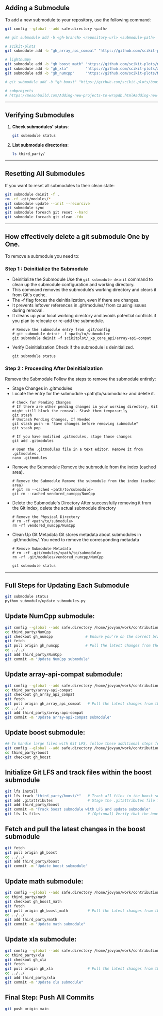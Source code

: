 ## Adding a Submodule

To add a new submodule to your repository, use the following command:

```sh
git config --global --add safe.directory <path>

## git submodule add -b <gh-branch> <repository-url> <submodule-path>

# scikit-plots
git submodule add -b "gh_array_api_compat" "https://github.com/scikit-plots/array-api-compat.git" "third_party/array-api-compat"

# lightnumpy
git submodule add -b "gh_boost_math" "https://github.com/scikit-plots/math.git" "third_party/math"
git submodule add -b "gh_xla"        "https://github.com/scikit-plots/xla.git" "third_party/xla"
git submodule add -b "gh_numcpp"     "https://github.com/scikit-plots/NumCpp.git" "third_party/NumCpp"

# git submodule add -b "gh_boost" "https://github.com/scikit-plots/boost.git" "third_party/boost"

# subprojects
# https://mesonbuild.com/Adding-new-projects-to-wrapdb.html#adding-new-projects-to-wrapdb
```
---

## Verifying Submodules

1. **Check submodules' status**:
    ```sh
    git submodule status
    ```

2. **List submodule directories**:
    ```sh
    ls third_party/
    ```

---

## Resetting All Submodules

If you want to reset all submodules to their clean state:


```sh
git submodule deinit -f .
rm -rf .git/modules/*
git submodule update --init --recursive
git submodule sync
git submodule foreach git reset --hard
git submodule foreach git clean -fdx
```

---


## How effectively delete a git submodule One by One.

To remove a submodule you need to:

### Step 1 : Deinitialize the Submodule

- Deinitialize the Submodule Use the `git submodule deinit` command to clean up the submodule configuration and working directory.
- This command removes the submodule’s working directory and clears it from Git's cache.
- The -f flag forces the deinitialization, even if there are changes.
- It prevents leftover references in .git/modules/ from causing issues during removal.
- It cleans up your local working directory and avoids potential conflicts if you plan to relocate or re-add the submodule.
    ```
    # Remove the submodule entry from .git/config
    # git submodule deinit -f <path/to/submodule>
    git submodule deinit -f scikitplot/_xp_core_api/array-api-compat
    ```
- Verify Deinitialization Check if the submodule is deinitialized.
    ```
    git submodule status
    ```

### Step 2 : Proceeding After Deinitialization

Remove the Submodule Follow the steps to remove the submodule entirely:

- Stage Changes in .gitmodules
- Locate the entry for the submodule <path/to/submodule> and delete it.
    ```
    # Check for Pending Changes
    # If there are other pending changes in your working directory, Git might still block the removal. Stash them temporarily
    git stash
    # Unstash Pending Changes, If Needed
    git stash push -m "Save changes before removing submodule"
    git stash pop

    # If you have modified .gitmodules, stage those changes
    git add .gitmodules

    # Open the .gitmodules file in a text editor, Remove it from .gitmodules.
    nano .gitmodules
    ```
- Remove the Submodule Remove the submodule from the index (cached area).
    ```
    # Remove the Submodule Remove the submodule from the index (cached area)
    # git rm --cached <path/to/submodule>
    git rm --cached vendored_numcpp/NumCpp
    ```
- Delete the Submodule's Directory After successfully removing it from the Git index, delete the actual submodule directory
    ```
    # Remove the Physical Directory
    # rm -rf <path/to/submodule>
    rm -rf vendored_numcpp/NumCpp
    ```
- Clean Up Git Metadata Git stores metadata about submodules in .git/modules/. You need to remove the corresponding metadata
    ```
    # Remove Submodule Metadata
    # rm -rf .git/modules/<path/to/submodule>
    rm -rf .git/modules/vendored_numcpp/NumCpp
    
    git submodule status
    ```

---

## Full Steps for Updating Each Submodule
```sh
git submodule status
python submodule/update_submodules.py
```

## Update NumCpp submodule:
```sh
git config --global --add safe.directory /home/jovyan/work/contribution/scikit-plots/third_party/NumCpp
cd third_party/NumCpp
git checkout gh_numcpp               # Ensure you’re on the correct branch
git fetch
git pull origin gh_numcpp            # Pull the latest changes from the remote branch
cd ../../
git add third_party/NumCpp
git commit -m "Update NumCpp submodule"
```

## Update array-api-compat submodule:
```sh
git config --global --add safe.directory /home/jovyan/work/contribution/scikit-plots/third_party/array-api-compat
cd third_party/array-api-compat
git checkout gh_array_api_compat
git fetch
git pull origin gh_array_api_compat   # Pull the latest changes from the remote branch
cd ../../
git add third_party/array-api-compat
git commit -m "Update array-api-compat submodule"
```

## Update boost submodule:
```sh
## To handle large files with Git LFS, follow these additional steps for the boost submodule.
git config --global --add safe.directory /home/jovyan/work/contribution/scikit-plots/third_party/boost
cd third_party/boost
git checkout gh_boost
```

## Initialize Git LFS and track files within the boost submodule
```sh
git lfs install
git lfs track "third_party/boost/*"   # Track all files in the boost submodule
git add .gitattributes                # Stage the .gitattributes file for commit
git add third_party/boost
git commit -m "Track boost submodule with LFS and update submodule"
git lfs ls-files                      # (Optional) Verify that the boost files are now tracked by LFS
```

## Fetch and pull the latest changes in the boost submodule
```sh
git fetch
git pull origin gh_boost
cd ../../
git add third_party/boost
git commit -m "Update boost submodule"
```

## Update math submodule:
```sh
git config --global --add safe.directory /home/jovyan/work/contribution/scikit-plots/third_party/math
cd third_party/math
git checkout gh_boost_math
git fetch
git pull origin gh_boost_math         # Pull the latest changes from the remote branch
cd ../../
git add third_party/math
git commit -m "Update math submodule"
```

## Update xla submodule:
```sh
git config --global --add safe.directory /home/jovyan/work/contribution/scikit-plots/third_party/xla
cd third_party/xla
git checkout gh_xla
git fetch
git pull origin gh_xla                # Pull the latest changes from the remote branch
cd ../../
git add third_party/xla
git commit -m "Update xla submodule"
```

## Final Step: Push All Commits
```sh
git push origin main
```